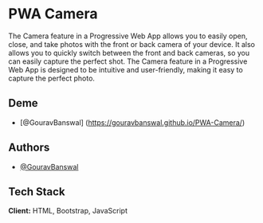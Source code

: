 
# PWA Camera

The Camera feature in a Progressive Web App allows you to easily open, close, and take photos with the front or back camera of your device. It also allows you to quickly switch between the front and back cameras, so you can easily capture the perfect shot. The Camera feature in a Progressive Web App is designed to be intuitive and user-friendly, making it easy to capture the perfect photo.


## Deme


- [@GouravBanswal] (https://gouravbanswal.github.io/PWA-Camera/)
## Authors

- [@GouravBanswal](https://gouravbanswal.github.io/PWA-Camera/)


## Tech Stack

**Client:** HTML, Bootstrap, JavaScript


